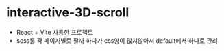 # interactive-3D-scroll

- React + Vite 사용한 프로젝트
- scss를 각 페이지별로 팔까 하다가 css양이 많지않아서 default에서 하나로 관리
